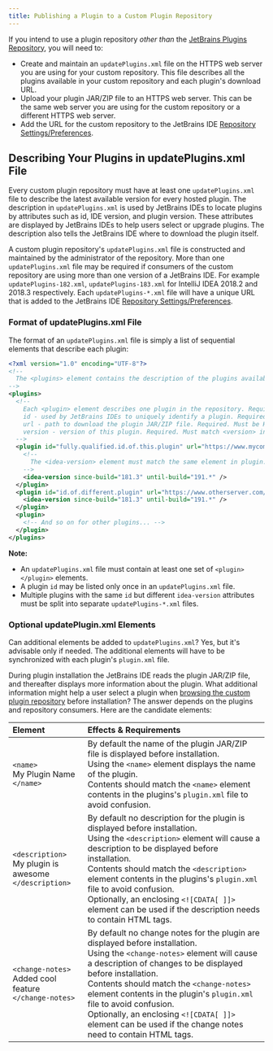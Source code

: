 ```yaml
---
title: Publishing a Plugin to a Custom Plugin Repository
---
```

<!-- Copyright 2000-2020 JetBrains s.r.o. and other contributors. Use of this source code is governed by the Apache 2.0 license that can be found in the LICENSE file. -->

If you intend to use a plugin repository _other than_ the [JetBrains Plugins Repository](https://plugins.jetbrains.com), 
you will need to:
* Create and maintain an `updatePlugins.xml` file on the HTTPS web server you are using for your custom repository. 
  This file describes all the plugins available in your custom repository and each plugin's download URL.
* Upload your plugin JAR/ZIP file to an HTTPS web server. This can be the same web server you are using for the custom repository
  or a different HTTPS web server.
* Add the URL for the custom repository to the JetBrains IDE [Repository Settings/Preferences](https://www.jetbrains.com/help/idea/managing-plugins.html#repos).

## Describing Your Plugins in updatePlugins.xml File
Every custom plugin repository must have at least one `updatePlugins.xml` file to describe the latest available version 
for every hosted plugin. The description in `updatePlugins.xml` is used by JetBrains IDEs to locate plugins by attributes 
such as id, IDE version, and plugin version. These attributes are displayed by JetBrains IDEs to help users select or upgrade plugins.
The description also tells the JetBrains IDE where to download the plugin itself.

A custom plugin repository's `updatePlugins.xml` file is constructed and maintained by the administrator of
the repository. More than one `updatePlugins.xml` file may be required if consumers of the custom repository are using more
than one version of a JetBrains IDE. For example `updatePlugins-182.xml`, `updatePlugins-183.xml` for IntelliJ IDEA 2018.2 and 2018.3 respectively.
Each `updatePlugins-*.xml` file will have a unique URL that is added to the JetBrains IDE 
[Repository Settings/Preferences](https://www.jetbrains.com/help/idea/managing-plugins.html#repos). 

### Format of updatePlugins.xml File
The format of an `updatePlugins.xml` file is simply a list of sequential elements that describe each plugin:

```xml
<?xml version="1.0" encoding="UTF-8"?>
<!-- 
  The <plugins> element contains the description of the plugins available at this repository. Required. 
-->
<plugins>
  <!-- 
    Each <plugin> element describes one plugin in the repository. Required.
    id - used by JetBrains IDEs to uniquely identify a plugin. Required. Must match <id> in plugin.xml
    url - path to download the plugin JAR/ZIP file. Required. Must be HTTPS
    version - version of this plugin. Required. Must match <version> in plugin.xml
  -->
  <plugin id="fully.qualified.id.of.this.plugin" url="https://www.mycompany.com/my_repository/mypluginname.jar" version="major.minor.update">
    <!--
      The <idea-version> element must match the same element in plugin.xml. Required.
    -->
    <idea-version since-build="181.3" until-build="191.*" />
  </plugin>
  <plugin id="id.of.different.plugin" url="https://www.otherserver.com/other_repository/differentplugin.jar" version="major.minor">
    <idea-version since-build="181.3" until-build="191.*" />
  </plugin>
  <plugin>
    <!-- And so on for other plugins... -->
  </plugin>
</plugins>
```

**Note:** 
* An `updatePlugins.xml` file must contain at least one set of `<plugin></plugin>` elements.  
* A plugin `id` may be listed only once in an `updatePlugins.xml` file.  
* Multiple plugins with the same `id` but different `idea-version` attributes must be split into separate `updatePlugins-*.xml` files. 

### Optional updatePlugin.xml Elements
Can additional elements be added to `updatePlugins.xml`? Yes, but it's advisable only if needed. The additional elements will have
to be synchronized with each plugin's `plugin.xml` file.

During plugin installation the JetBrains IDE reads the plugin JAR/ZIP file, and thereafter displays more information about the plugin.
What additional information might help a user select a plugin when 
[browsing the custom plugin repository](https://www.jetbrains.com/help/idea/managing-plugins.html#repos)
before installation? The answer depends on the plugins and repository consumers. Here are the candidate elements:

| Element                                                      |  Effects & Requirements     |
|:-------------------------------------------------------------|:----------------------------| 
| `<name>`<br>My Plugin Name<br>`</name>`                      | By default the name of the plugin JAR/ZIP file is displayed before installation. <br>Using the `<name>` element displays the name of the plugin. <br>Contents should match the `<name>` element contents in the plugins's `plugin.xml` file to avoid confusion. |
| `<description>`<br>My plugin is awesome<br>`</description>`  | By default no description for the plugin is displayed before installation. <br>Using the `<description>` element will cause a description to be displayed before installation. <br>Contents should match the `<description>` element contents in the plugins's `plugin.xml` file to avoid confusion. <br>Optionally, an enclosing `<![CDATA[ ]]>` element can be used if the description needs to contain HTML tags. |
| `<change-notes>`<br>Added cool feature<br>`</change-notes>`  | By default no change notes for the plugin are displayed before installation. <br>Using the `<change-notes>` element will cause a description of changes to be displayed before installation. <br>Contents should match the `<change-notes>` element contents in the plugin's `plugin.xml` file to avoid confusion. <br>Optionally, an enclosing `<![CDATA[ ]]>` element can be used if the change notes need to contain HTML tags. |

